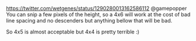 https://twitter.com/wetgenes/status/1290280013162586112 @gamepopper You can snip a few pixels of the height, so a 4x6 will work at the cost of bad line spacing and no descenders but anything bellow that will be bad.

So 4x5 is almost acceptable but 4x4 is pretty terrible :)